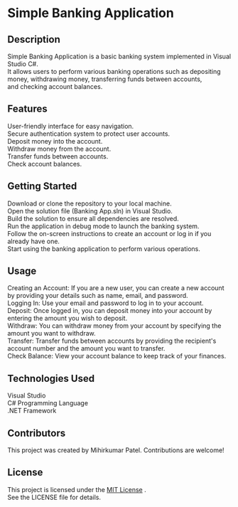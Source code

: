 # Simple Banking Application

## Description

Simple Banking Application is a basic banking system implemented in Visual Studio C#.  
It allows users to perform various banking operations such as depositing money, withdrawing money, transferring funds between accounts,  
and checking account balances.  

## Features

User-friendly interface for easy navigation.  
Secure authentication system to protect user accounts.  
Deposit money into the account.  
Withdraw money from the account.  
Transfer funds between accounts.  
Check account balances.  

## Getting Started

Download or clone the repository to your local machine.  
Open the solution file (Banking App.sln) in Visual Studio.  
Build the solution to ensure all dependencies are resolved.  
Run the application in debug mode to launch the banking system.  
Follow the on-screen instructions to create an account or log in if you already have one.  
Start using the banking application to perform various operations.  

## Usage

Creating an Account: If you are a new user, you can create a new account by providing your details such as name, email, and password.  
Logging In: Use your email and password to log in to your account.  
Deposit: Once logged in, you can deposit money into your account by entering the amount you wish to deposit.  
Withdraw: You can withdraw money from your account by specifying the amount you want to withdraw.  
Transfer: Transfer funds between accounts by providing the recipient's account number and the amount you want to transfer.  
Check Balance: View your account balance to keep track of your finances.  

## Technologies Used

Visual Studio  
C# Programming Language  
.NET Framework  


## Contributors

This project was created by Mihirkumar Patel. Contributions are welcome!  

## License

This project is licensed under the [MIT License](LICENSE) .  
See the LICENSE file for details.  

